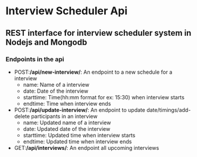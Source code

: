 # Interview Scheduler Api
## REST interface for interview scheduler system in Nodejs and Mongodb

### Endpoints in the api
* POST:**/api/new-interview/**: An endpoint to a new schedule for a interview
  * name: Name of a interview
  * date: Date of the interview
  * starttime: Time(hh:mm format for ex: 15:30) when interview starts
  * endtime: Time when interview ends
* POST:**/api/update-interview/**: An endpoint to update date/timings/add-delete participants in an interview
  * name: Updated name of a interview
  * date: Updated date of the interview
  * starttime: Updated time when interview starts
  * endtime: Updated time when interview ends
* GET:**/api/interviews/**: An endpoint all upcoming interviews
